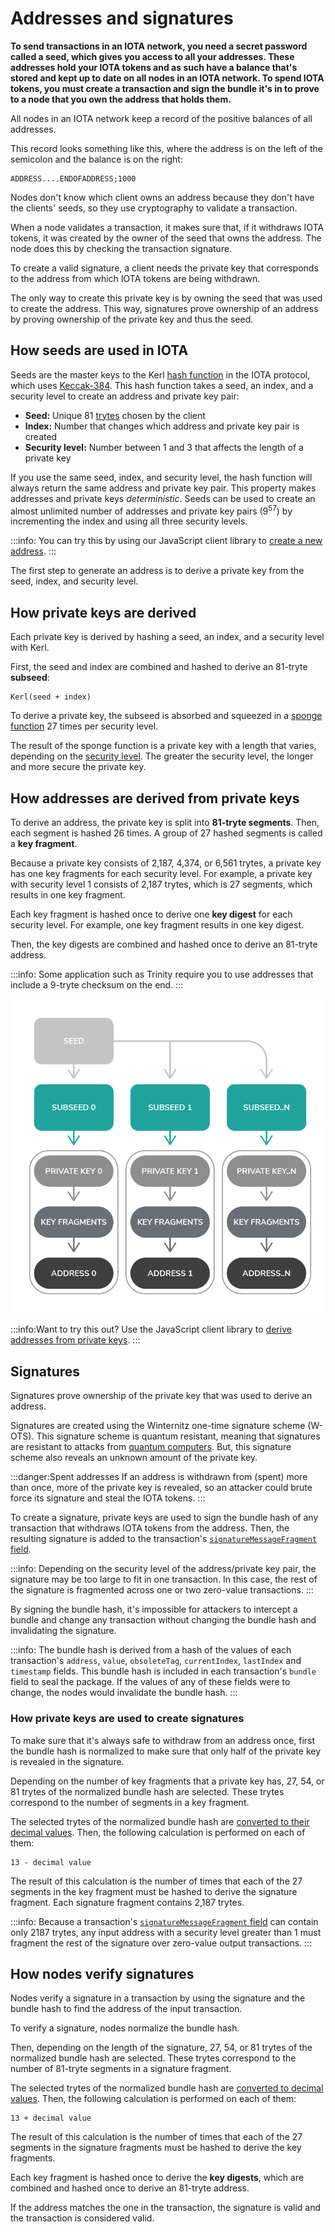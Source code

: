 # Addresses and signatures

**To send transactions in an IOTA network, you need a secret password called a seed, which gives you access to all your addresses. These addresses hold your IOTA tokens and as such have a balance that's stored and kept up to date on all nodes in an IOTA network. To spend IOTA tokens, you must create a transaction and sign the bundle it's in to prove to a node that you own the address that holds them.**

All nodes in an IOTA network keep a record of the positive balances of all addresses.

This record looks something like this, where the address is on the left of the semicolon and the balance is on the right:

    ADDRESS....ENDOFADDRESS;1000

Nodes don't know which client owns an address because they don't have the clients' seeds, so they use cryptography to validate a transaction.

When a node validates a transaction, it makes sure that, if it withdraws IOTA tokens, it was created by the owner of the seed that owns the address. The node does this by checking the transaction signature.

To create a valid signature, a client needs the private key that corresponds to the address from which IOTA tokens are being withdrawn.

The only way to create this private key is by owning the seed that was used to create the address. This way, signatures prove ownership of an address by proving ownership of the private key and thus the seed.

## How seeds are used in IOTA

Seeds are the master keys to the Kerl [hash function](https://www.techopedia.com/definition/19744/hash-function) in the IOTA protocol, which uses [Keccak-384](https://keccak.team/keccak.html). This hash function takes a seed, an index, and a security level to create an address and private key pair:

* **Seed:** Unique 81 [trytes](../references/tryte-alphabet.md) chosen by the client
* **Index:** Number that changes which address and private key pair is created
* **Security level:** Number between 1 and 3 that affects the length of a private key

If you use the same seed, index, and security level, the hash function will always return the same address and private key pair. This property makes addresses and private keys _deterministic_. Seeds can be used to create an almost unlimited number of addresses and private key pairs (9<sup>57</sup>) by incrementing the index and using all three security levels.

:::info:
You can try this by using our JavaScript client library to [create a new address](../how-to-guides/create-an-address.md).
:::

The first step to generate an address is to derive a private key from the seed, index, and security level.

## How private keys are derived

Each private key is derived by hashing a seed, an index, and a security level with Kerl. 

First, the seed and index are combined and hashed to derive an 81-tryte **subseed**:

    Kerl(seed + index)

To derive a private key, the subseed is absorbed and squeezed in a [sponge function](https://keccak.team/sponge_duplex.html) 27 times per security level.

The result of the sponge function is a private key with a length that varies, depending on the [security level](../references/security-levels.md). The greater the security level, the longer and more secure the private key.

## How addresses are derived from private keys

To derive an address, the private key is split into **81-tryte segments**. Then, each segment is hashed 26 times. A group of 27 hashed segments is called a **key fragment**.

Because a private key consists of 2,187, 4,374, or 6,561 trytes, a private key has one key fragments for each security level. For example, a private key with security level 1 consists of 2,187 trytes, which is 27 segments, which results in one key fragment.

Each key fragment is hashed once to derive one **key digest** for each security level. For example, one key fragment results in one key digest.

Then, the key digests are combined and hashed once to derive an 81-tryte address.

:::info:
Some application such as Trinity require you to use addresses that include a 9-tryte checksum on the end.
:::

![Address generation](../images/address-generation.png)

:::info:Want to try this out?
Use the JavaScript client library to [derive addresses from private keys](../how-to-guides/derive-addresses-from-private-keys.md).
:::

## Signatures

Signatures prove ownership of the private key that was used to derive an address.

Signatures are created using the Winternitz one-time signature scheme (W-OTS). This signature scheme is quantum resistant, meaning that signatures are resistant to attacks from [quantum computers](https://en.wikipedia.org/wiki/Quantum_computing). But, this signature scheme also reveals an unknown amount of the private key.
<a id="address-reuse"></a>

:::danger:Spent addresses
If an address is withdrawn from (spent) more than once, more of the private key is revealed, so an attacker could brute force its signature and steal the IOTA tokens.
:::

To create a signature, private keys are used to sign the bundle hash of any transaction that withdraws IOTA tokens from the address. Then, the resulting signature is added to the transaction's [`signatureMessageFragment` field](../references/structure-of-a-transaction.md).

:::info:
Depending on the security level of the address/private key pair, the signature may be too large to fit in one transaction. In this case, the rest of the signature is fragmented across one or two zero-value transactions.
:::

By signing the bundle hash, it's impossible for attackers to intercept a bundle and change any transaction without changing the bundle hash and invalidating the signature.

:::info:
The bundle hash is derived from a hash of the values of each transaction's `address`, `value`, `obsoleteTag`, `currentIndex`, `lastIndex` and `timestamp` fields. This bundle hash is included in each transaction's `bundle` field to seal the package. If the values of any of these fields were to change, the nodes would invalidate the bundle hash.
:::

### How private keys are used to create signatures

To make sure that it's always safe to withdraw from an address once, first the bundle hash is normalized to make sure that only half of the private key is revealed in the signature.

Depending on the number of key fragments that a private key has, 27, 54, or 81 trytes of the normalized bundle hash are selected. These trytes correspond to the number of segments in a key fragment.

The selected trytes of the normalized bundle hash are [converted to their decimal values](../references/tryte-alphabet.md). Then, the following calculation is performed on each of them:

    13 - decimal value

The result of this calculation is the number of times that each of the 27 segments in the key fragment must be hashed to derive the signature fragment. Each signature fragment contains 2,187 trytes.

:::info:
Because a transaction's [`signatureMessageFragment` field](../references/structure-of-a-transaction.md) can contain only 2187 trytes, any input address with a security level greater than 1 must fragment the rest of the signature over zero-value output transactions.
:::

## How nodes verify signatures

Nodes verify a signature in a transaction by using the signature and the bundle hash to find the address of the input transaction.

To verify a signature, nodes normalize the bundle hash.

Then, depending on the length of the signature, 27, 54, or 81 trytes of the normalized bundle hash are selected. These trytes correspond to the number of 81-tryte segments in a signature fragment.

The selected trytes of the normalized bundle hash are [converted to decimal values](../references/tryte-alphabet.md). Then, the following calculation is performed on each of them:

    13 + decimal value

The result of this calculation is the number of times that each of the 27 segments in the signature fragments must be hashed to derive the key fragments.

Each key fragment is hashed once to derive the **key digests**, which are combined and hashed once to derive an 81-tryte address.

If the address matches the one in the transaction, the signature is valid and the transaction is considered valid.
